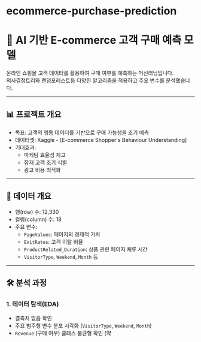 # ecommerce-purchase-prediction

# 🛒 AI 기반 E-commerce 고객 구매 예측 모델
온라인 쇼핑몰 고객 데이터를 활용하여 구매 여부를 예측하는 머신러닝입니다.  
의사결정트리와 랜덤포레스트등 다양한 알고리즘을 적용하고 주요 변수를 분석했습니다.

---

## 📊 프로젝트 개요
- 목표: 고객의 행동 데이터를 기반으로 구매 가능성을 조기 예측  
- 데이터셋: Kaggle - [E-commerce Shopper's Behaviour Understanding]  
- 기대효과: 
  - 마케팅 효율성 제고
  - 잠재 고객 조기 식별
  - 광고 비용 최적화

---

## 📂 데이터 개요
- 행(row) 수: 12,330  
- 컬럼(column) 수: 18  
- 주요 변수:
  - `PageValues`: 페이지의 경제적 가치
  - `ExitRates`: 고객 이탈 비율
  - `ProductRelated_Duration`: 상품 관련 페이지 체류 시간
  - `VisitorType`, `Weekend`, `Month` 등  

---

## 🛠️ 분석 과정
### 1. 데이터 탐색(EDA)
- 결측치 없음 확인  
- 주요 범주형 변수 분포 시각화 (`VisitorType`, `Weekend`, `Month`)  
- `Revenue` (구매 여부) 클래스 불균형 확인 (약
